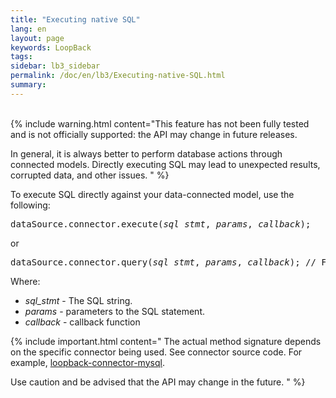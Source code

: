 ```yaml
---
title: "Executing native SQL"
lang: en
layout: page
keywords: LoopBack
tags:
sidebar: lb3_sidebar
permalink: /doc/en/lb3/Executing-native-SQL.html
summary:
---
```

<br/>
{% include warning.html content="This feature has not been fully tested and is not officially supported: the API may change in future releases.

In general, it is always better to perform database actions through connected models.
Directly executing SQL may lead to unexpected results, corrupted data, and other issues.
" %}

To execute SQL directly against your data-connected model, use the following:

<pre>
dataSource.connector.execute(<i>sql_stmt</i>, <i>params</i>, <i>callback</i>);
</pre>

or

<pre>
dataSource.connector.query(<i>sql_stmt</i>, <i>params</i>, <i>callback</i>); // For 1.x connectors
</pre>

Where:

* _sql_stmt_ - The SQL string.
* _params_ - parameters to the SQL statement.
* _callback_ - callback function

{% include important.html content="
The actual method signature depends on the specific connector being used. See connector source code.  For example, [loopback-connector-mysql](https://github.com/strongloop/loopback-connector-mysql/blob/master/lib/mysql.js#L130).

Use caution and be advised that the API may change in the future.
" %}
